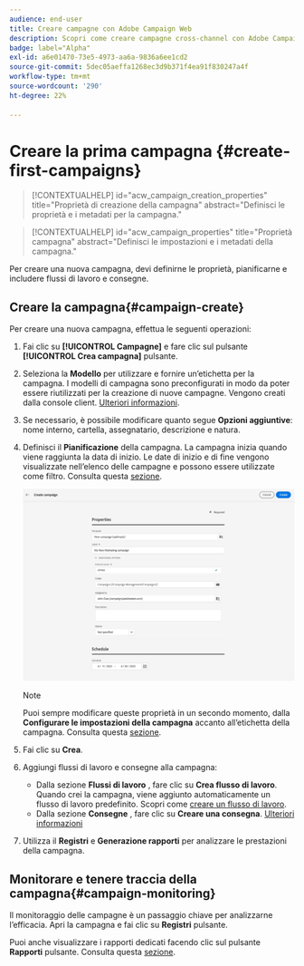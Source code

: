 ```yaml
---
audience: end-user
title: Creare campagne con Adobe Campaign Web
description: Scopri come creare campagne cross-channel con Adobe Campaign Web
badge: label="Alpha"
exl-id: a6e01470-73e5-4973-aa6a-9836a6ee1cd2
source-git-commit: 5dec05aeffa1268ec3d9b371f4ea91f830247a4f
workflow-type: tm+mt
source-wordcount: '290'
ht-degree: 22%

---
```



# Creare la prima campagna {#create-first-campaigns}

>[!CONTEXTUALHELP]
>id="acw_campaign_creation_properties"
>title="Proprietà di creazione della campagna"
>abstract="Definisci le proprietà e i metadati per la campagna."

>[!CONTEXTUALHELP]
>id="acw_campaign_properties"
>title="Proprietà campagna"
>abstract="Definisci le impostazioni e i metadati della campagna."

Per creare una nuova campagna, devi definirne le proprietà, pianificarne e includere flussi di lavoro e consegne.

## Creare la campagna{#campaign-create}

Per creare una nuova campagna, effettua le seguenti operazioni:

1. Fai clic su **[!UICONTROL Campagne]** e fare clic sul pulsante **[!UICONTROL Crea campagna]** pulsante.
1. Seleziona la **Modello** per utilizzare e fornire un’etichetta per la campagna. I modelli di campagna sono preconfigurati in modo da poter essere riutilizzati per la creazione di nuove campagne. Vengono creati dalla console client.
   [Ulteriori informazioni](https://experienceleague.adobe.com/docs/campaign/automation/campaign-orchestration/marketing-campaign-templates.html?lang=it).
1. Se necessario, è possibile modificare quanto segue **Opzioni aggiuntive**: nome interno, cartella, assegnatario, descrizione e natura.
1. Definisci il **Pianificazione** della campagna. La campagna inizia quando viene raggiunta la data di inizio. Le date di inizio e di fine vengono visualizzate nell’elenco delle campagne e possono essere utilizzate come filtro. Consulta questa [sezione](manage-campaigns.md#access-campaigns).

   ![Definire le proprietà della campagna](assets/campaign-properties.png)

   >[!NOTE]
   >
   >Puoi sempre modificare queste proprietà in un secondo momento, dalla **Configurare le impostazioni della campagna** accanto all’etichetta della campagna. Consulta questa [sezione](gs-campaigns.md#campaign-dashboard).

1. Fai clic su **Crea**.
1. Aggiungi flussi di lavoro e consegne alla campagna:

   * Dalla sezione **Flussi di lavoro** , fare clic su **Crea flusso di lavoro**. Quando crei la campagna, viene aggiunto automaticamente un flusso di lavoro predefinito. Scopri come [creare un flusso di lavoro](../workflows/create-workflow.md).
   * Dalla sezione **Consegne** , fare clic su **Creare una consegna**. [Ulteriori informazioni](../msg/gs-messages.md)

1. Utilizza il **Registri** e **Generazione rapporti** per analizzare le prestazioni della campagna.

## Monitorare e tenere traccia della campagna{#campaign-monitoring}

Il monitoraggio delle campagne è un passaggio chiave per analizzarne l’efficacia. Apri la campagna e fai clic su **Registri** pulsante.

Puoi anche visualizzare i rapporti dedicati facendo clic sul pulsante **Rapporti** pulsante. Consulta questa [sezione](../reporting/campaign-reports.md).



<!--
	+++WORKF
++screen
## Create a cross-channel campaign {#cross-channel-campaign}


>[!CONTEXTUALHELP]
>id="acw_campaign_creation_workflow"
>title="Workflow list"
>abstract="List of workflows available for your campaign. Use the 'Create workflow' button to add a workflow in your campaign."

In a cross-channel campaign, a single marketing communication uses different channels. Data is passed between the channels. The customer receives communication through multiple channels based on, for example, their interaction with the previous communication.

-->
<!--
existing campaign: settings button -> properties like when creation
schedule in header


About plans, programs and campaigns
Adobe Campaign allows you to plan marketing campaigns in which you can create and manage different types of activities: emails, SMS messages, push notifications, workflows, landing pages. These campaigns and their contents can be gathered into programs.

The programs and campaigns allow you to regroup and view the different marketing activities that are linked to them.

A program may contain other programs as well as campaigns, workflows, and landing pages. It appears in the timeline and help you organize your marketing activities: you can separate them by country, by brand, by unit, etc.
A campaign enables you to gather all the marketing activities of your choice under a single entity. A campaign may contain emails, SMS, push notifications, direct mails, workflows, and landing pages.
To better organize your marketing plans, Adobe recommends the following hierarchy: Program > Sub-programs > Campaigns > Workflows > Deliveries.

Reports on programs and campaigns allow you to analyze their impact. For example, you can build reports at the campaign level to aggregate data on all deliveries contained in that campaign.

Related topics:

Timeline
About dynamic reports
Creating a campaign
In programs and sub-programs, you can add campaigns. Campaigns can contain marketing activities such as emails, SMS, push notifications, workflows, and landing pages.

From the Adobe Campaign home page, select the Programs & Campaigns card and access a program or sub-program.

Click on the Create button and select Campaign.

In the Creation mode screen, select a campaign type.



The campaign types available are based on templates defined in Resources > Templates > Campaign templates. For more on this, refer to the Managing templates section.

In the Properties screen, enter the name and ID of the campaign.

Select a start and end date to your campaign. These dates only apply to the campaign itself.



Click on Create to confirm the creation of the campaign.

The campaign is created and displayed. Use the Create button to add marketing activities to your campaign.

NOTE
Depending on your license agreement, you may access only some of these activities.

You can also create a campaign from the marketing activity list. You can choose to link the marketing activity to a parent program or sub-program via the properties window of the campaign.


Programs and campaigns icons and statuses
Each program and each campaign in the list has a visual symbol and an icon whose color indicates the execution status. This status depends on the validity period of the program or the campaign.

Gray: the program/campaign has not yet started - Editing status.
Blue: the program/campaign is in progress - In progress status.
Green: the program/campaign has finished - Finished status. By default, the current date is automatically shown as the validity start date and the end date is calculated according to the start date (D+186 days). You can change these dates in the program or campaign properties.


Business.Adobe.com resources
-->
